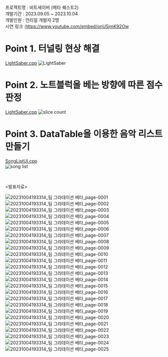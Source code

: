 프로젝트명 : 비트세이버 (메타 퀘스트2) <br>
개발기간 : 2023.09.05 ~ 2023.10.04<br>
개발인원 : 언리얼 개발자 2명<br>
시연 링크 :https://www.youtube.com/embed/onU5jmK92Ow <br>

# Point 1. 터널링 현상 해결
[LightSaber.cpp](https://github.com/micalia/BeatSaber_ShinSeolBin/blob/main/Source/BeatSaber/Private/LightSaber.cpp#L97)
![LightSaber](https://github.com/user-attachments/assets/1207700b-dd5f-468b-b842-7f192a324645)

# Point 2. 노트블럭을 베는 방향에 따른 점수 판정
[LightSaber.cpp](https://github.com/micalia/BeatSaber_ShinSeolBin/blob/main/Source/BeatSaber/Private/LightSaber.cpp#L97)
![slice count](https://github.com/user-attachments/assets/23251f5f-bd7a-4d80-a321-dcb0ff1696b7)

# Point 3. DataTable을 이용한 음악 리스트 만들기
[SongListUI.cpp](https://github.com/micalia/BeatSaber_ShinSeolBin/blob/main/Source/BeatSaber/Private/SongListUI.cpp#L35)
<br>
![song list](https://github.com/user-attachments/assets/0108fd5d-fa2b-457a-9733-c5cefc7c89a6)

<br>

<발표자료>
<br>

![20231004193314_팀 그라데이션 베타_page-0001](https://github.com/user-attachments/assets/b7c91789-7074-4770-ab4f-3fb7d3cbaa3c)
![20231004193314_팀 그라데이션 베타_page-0002](https://github.com/user-attachments/assets/4d5c5e34-4f64-47d0-baf6-e6a3fe210cdf)
![20231004193314_팀 그라데이션 베타_page-0003](https://github.com/user-attachments/assets/ddbf8585-d3e3-4f84-a6c4-218e21345a7c)
![20231004193314_팀 그라데이션 베타_page-0004](https://github.com/user-attachments/assets/e0675286-0b38-4c07-8236-8c9f6516bfe9)
![20231004193314_팀 그라데이션 베타_page-0005](https://github.com/user-attachments/assets/a504ed80-aeb4-4a0b-b0d5-4738efb72d3a)
![20231004193314_팀 그라데이션 베타_page-0006](https://github.com/user-attachments/assets/f16a8625-44ba-49a6-86d9-29faca7c65e6)
![20231004193314_팀 그라데이션 베타_page-0007](https://github.com/user-attachments/assets/4bd1a91a-46b9-4997-b60f-d360e1879e08)
![20231004193314_팀 그라데이션 베타_page-0008](https://github.com/user-attachments/assets/1aa91595-c9fd-4690-88dd-183593f80731)
![20231004193314_팀 그라데이션 베타_page-0009](https://github.com/user-attachments/assets/58dec667-7faf-4fa8-a16c-fb04e52db223)
![20231004193314_팀 그라데이션 베타_page-0010](https://github.com/user-attachments/assets/268a8e27-c9b8-4a5a-83ff-809315179c6b)
![20231004193314_팀 그라데이션 베타_page-0011](https://github.com/user-attachments/assets/42583a7c-6ddc-4b65-a54e-936ecd4dd424)
![20231004193314_팀 그라데이션 베타_page-0012](https://github.com/user-attachments/assets/7e67a309-126a-4561-93e7-c34d14b64996)
![20231004193314_팀 그라데이션 베타_page-0013](https://github.com/user-attachments/assets/e093b7bb-9364-4111-8fd9-d0717d63992b)
![20231004193314_팀 그라데이션 베타_page-0014](https://github.com/user-attachments/assets/81c55d14-1a78-4224-aa02-baf17d3a400d)
![20231004193314_팀 그라데이션 베타_page-0015](https://github.com/user-attachments/assets/23aaaf81-b40b-466e-9935-3092b5792c43)
![20231004193314_팀 그라데이션 베타_page-0016](https://github.com/user-attachments/assets/00b43651-2385-4716-8ebf-61dde1f964e5)
![20231004193314_팀 그라데이션 베타_page-0017](https://github.com/user-attachments/assets/93fca671-8b7c-4821-a9b1-4559954e2c74)
![20231004193314_팀 그라데이션 베타_page-0018](https://github.com/user-attachments/assets/017c3545-8fae-4c8b-ae30-a94e386f4766)
![20231004193314_팀 그라데이션 베타_page-0019](https://github.com/user-attachments/assets/c625909c-18b5-42e0-9a62-5cd0f7de7489)
![20231004193314_팀 그라데이션 베타_page-0020](https://github.com/user-attachments/assets/e2d70097-c575-4f25-806b-6d4bb08f1c70)
![20231004193314_팀 그라데이션 베타_page-0021](https://github.com/user-attachments/assets/a225c766-551a-4f7b-967a-f2386e5072cf)
![20231004193314_팀 그라데이션 베타_page-0022](https://github.com/user-attachments/assets/b39842a5-0db0-4ccb-8ecd-5d8322fbd5c2)
![20231004193314_팀 그라데이션 베타_page-0023](https://github.com/user-attachments/assets/8b8f289e-75ac-4c99-8e08-29d55b246ec1)
![20231004193314_팀 그라데이션 베타_page-0024](https://github.com/user-attachments/assets/1156aac7-3512-4008-b628-bb30e4eefb68)
![20231004193314_팀 그라데이션 베타_page-0025](https://github.com/user-attachments/assets/d3d54288-fb0e-4ab7-a3c2-e9e60aa9ba2e)
